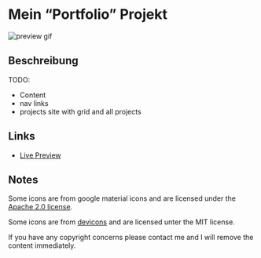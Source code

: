 # Mein “Portfolio” Projekt

![preview gif](./media/prev.jpg)

## Beschreibung

TODO:
- Content
- nav links
- projects site with grid and all projects

## Links

- [Live Preview](https://tomsoerr.github.io/portfolio/)

## Notes

Some icons are from google material icons and are licensed under the [Apache 2.0 license](https://www.apache.org/licenses/LICENSE-2.0.html).

Some icons are from [devicons](https://github.com/devicons/devicon) and are licensed unter the MIT license.

If you have any copyright concerns please contact me and I will remove the content immediately.
